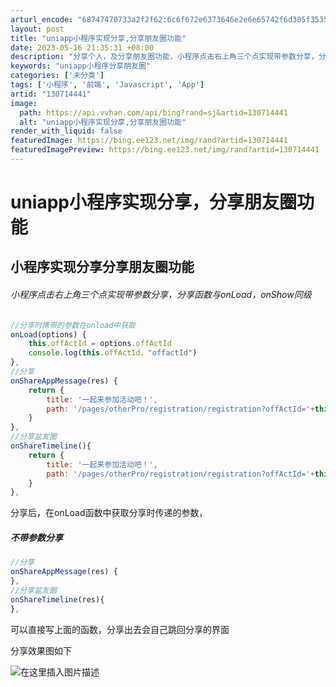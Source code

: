 ```yaml
---
arturl_encode: "68747470733a2f2f62:6c6f672e6373646e2e6e65742f6d305f35353037343631312f:61727469636c652f64657461696c732f313330373134343431"
layout: post
title: "uniapp小程序实现分享,分享朋友圈功能"
date: 2023-05-16 21:35:31 +08:00
description: "分享个人，及分享朋友圈功能，小程序点击右上角三个点实现带参数分享，分享函数与onLoad，onSho"
keywords: "uniapp小程序分享朋友圈"
categories: ['未分类']
tags: ['小程序', '前端', 'Javascript', 'App']
artid: "130714441"
image:
  path: https://api.vvhan.com/api/bing?rand=sj&artid=130714441
  alt: "uniapp小程序实现分享,分享朋友圈功能"
render_with_liquid: false
featuredImage: https://bing.ee123.net/img/rand?artid=130714441
featuredImagePreview: https://bing.ee123.net/img/rand?artid=130714441
---
```


# uniapp小程序实现分享，分享朋友圈功能

## 小程序实现分享分享朋友圈功能

###### 小程序点击右上角三个点实现带参数分享，分享函数与onLoad，onShow同级

```javascript
//分享时携带的参数在onload中获取
onLoad(options) {
	this.offActId = options.offActId
	console.log(this.offActId，"offactId")
},
//分享
onShareAppMessage(res) {
	return {
		title: '一起来参加活动吧！',
		path: '/pages/otherPro/registration/registration?offActId='+this.detail.offActId
	}
},
//分享盆友圈
onShareTimeline(){
	return {
		title: '一起来参加活动吧！',
		path: '/pages/otherPro/registration/registration?offActId='+this.detail.offActId
	}
},

```

分享后，在onLoad函数中获取分享时传递的参数，

##### 不带参数分享

```javascript
//分享
onShareAppMessage(res) {
},
//分享盆友圈
onShareTimeline(res){
},

```

可以直接写上面的函数，分享出去会自己跳回分享的界面
  
分享效果图如下
  
![在这里插入图片描述](https://i-blog.csdnimg.cn/blog_migrate/17361eb4d609bba25ef67be938a5e2cb.png)